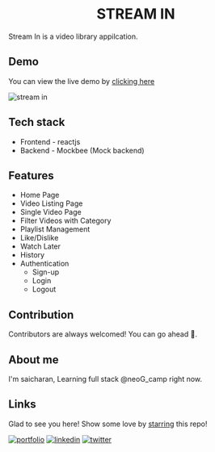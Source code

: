<div align="center">
  
# STREAM IN 
  
</div>

Stream In is a video library appilcation.

## Demo

You can view the live demo by [clicking here](https://stream-in.netlify.app)

![stream in](https://user-images.githubusercontent.com/62795476/179342647-43e8eb13-a523-4dac-9980-f1e8463281a5.gif)

## Tech stack

* Frontend - reactjs
* Backend - Mockbee (Mock backend)

## Features

* Home Page
* Video Listing Page
* Single Video Page
* Filter Videos with Category
* Playlist Management
* Like/Dislike
* Watch Later
* History
* Authentication
  - Sign-up
  - Login
  - Logout

## Contribution

Contributors are always welcomed! You can go ahead 🚀.

## About me

I'm saicharan, Learning full stack @neoG_camp right now.

## Links

Glad to see you here! Show some love by [starring](https://github.com/saicharan-gouru/Spazeir-Mart-Ecommerce-App) this repo!

[![portfolio](https://img.shields.io/badge/my_portfolio-000?style=for-the-badge&logo=ko-fi&logoColor=white)](https://saicharangouru.netlify.app/)
[![linkedin](https://img.shields.io/badge/linkedin-0A66C2?style=for-the-badge&logo=linkedin&logoColor=white)](https://www.linkedin.com/in/saicharangouru/)
[![twitter](https://img.shields.io/badge/twitter-1DA1F2?style=for-the-badge&logo=twitter&logoColor=white)](https://twitter.com/saicharangouru)




